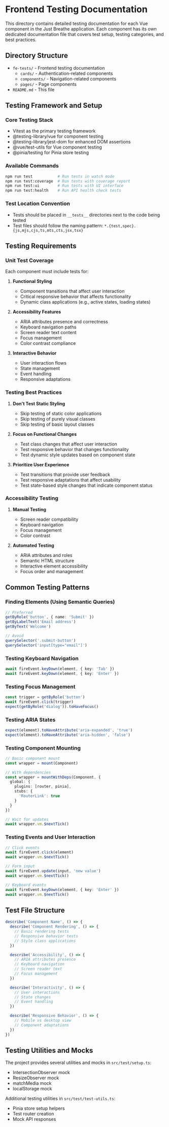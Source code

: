 # Frontend Testing Documentation

This directory contains detailed testing documentation for each Vue component in the Just Breathe application. Each component has its own dedicated documentation file that covers test setup, testing categories, and best practices.

## Directory Structure

- `fe-tests/` - Frontend testing documentation
  - `cards/` - Authentication-related components
  - `components/` - Navigation-related components
  - `pages/` - Page components  
- `README.md` - This file

## Testing Framework and Setup

### Core Testing Stack
- Vitest as the primary testing framework
- @testing-library/vue for component testing
- @testing-library/jest-dom for enhanced DOM assertions
- @vue/test-utils for Vue component testing
- @pinia/testing for Pinia store testing

### Available Commands
```bash
npm run test           # Run tests in watch mode
npm run test:coverage  # Run tests with coverage report
npm run test:ui        # Run tests with UI interface
npm run test:health    # Run API health check tests
```

### Test Location Convention
- Tests should be placed in `__tests__` directories next to the code being tested
- Test files should follow the naming pattern: `*.{test,spec}.{js,mjs,cjs,ts,mts,cts,jsx,tsx}`

## Testing Requirements

### Unit Test Coverage
Each component must include tests for:

1. **Functional Styling**
   - Component transitions that affect user interaction
   - Critical responsive behavior that affects functionality
   - Dynamic class applications (e.g., active states, loading states)

2. **Accessibility Features**
   - ARIA attributes presence and correctness
   - Keyboard navigation paths
   - Screen reader text content
   - Focus management
   - Color contrast compliance

3. **Interactive Behavior**
   - User interaction flows
   - State management
   - Event handling
   - Responsive adaptations

### Testing Best Practices

1. **Don't Test Static Styling**
   - Skip testing of static color applications
   - Skip testing of purely visual classes
   - Skip testing of basic layout classes
   
2. **Focus on Functional Changes**
   - Test class changes that affect user interaction
   - Test responsive behavior that changes functionality
   - Test dynamic style updates based on component state

3. **Prioritize User Experience**
   - Test transitions that provide user feedback
   - Test responsive adaptations that affect usability
   - Test state-based style changes that indicate component status

### Accessibility Testing
1. **Manual Testing**
   - Screen reader compatibility
   - Keyboard navigation
   - Focus management
   - Color contrast

2. **Automated Testing**
   - ARIA attributes and roles
   - Semantic HTML structure
   - Interactive element accessibility
   - Focus order and management

## Common Testing Patterns

### Finding Elements (Using Semantic Queries)
```typescript
// Preferred
getByRole('button', { name: 'Submit' })
getByLabelText('Email address')
getByText('Welcome')

// Avoid
querySelector('.submit-button')
querySelector('input[type="email"]')
```

### Testing Keyboard Navigation
```typescript
await fireEvent.keyDown(element, { key: 'Tab' })
await fireEvent.keyDown(element, { key: 'Enter' })
```

### Testing Focus Management
```typescript
const trigger = getByRole('button')
await fireEvent.click(trigger)
expect(getByRole('dialog')).toHaveFocus()
```

### Testing ARIA States
```typescript
expect(element).toHaveAttribute('aria-expanded', 'true')
expect(element).toHaveAttribute('aria-hidden', 'false')
```

### Testing Component Mounting
```typescript
// Basic component mount
const wrapper = mount(Component)

// With dependencies
const wrapper = mountWithDeps(Component, {
  global: {
    plugins: [router, pinia],
    stubs: {
      'RouterLink': true
    }
  }
})

// Wait for updates
await wrapper.vm.$nextTick()
```

### Testing Events and User Interaction
```typescript
// Click events
await fireEvent.click(element)
await wrapper.vm.$nextTick()

// Form input
await fireEvent.update(input, 'new value')
await wrapper.vm.$nextTick()

// Keyboard events
await fireEvent.keyDown(element, { key: 'Enter' })
await wrapper.vm.$nextTick()
```

## Test File Structure
```typescript
describe('Component Name', () => {
  describe('Component Rendering', () => {
    // Basic rendering tests
    // Responsive behavior tests
    // Style class applications
  })

  describe('Accessibility', () => {
    // ARIA attributes presence
    // Keyboard navigation
    // Screen reader text
    // Focus management
  })

  describe('Interactivity', () => {
    // User interactions
    // State changes
    // Event handling
  })

  describe('Responsive Behavior', () => {
    // Mobile vs desktop view
    // Component adaptations
  })
})
```

## Testing Utilities and Mocks
The project provides several utilities and mocks in `src/test/setup.ts`:
- IntersectionObserver mock
- ResizeObserver mock
- matchMedia mock
- localStorage mock

Additional testing utilities in `src/test/test-utils.ts`:
- Pinia store setup helpers
- Test router creation
- Mock API responses 